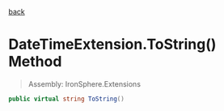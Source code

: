 ﻿

[back](/IronSphere.Extensions/types/DateTimeExtension)

# DateTimeExtension.ToString() Method

> Assembly: IronSphere.Extensions

```csharp
public virtual string ToString()
```



 